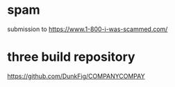 # spam
submission to https://www.1-800-i-was-scammed.com/

# three build repository
https://github.com/DunkFig/COMPANYCOMPAY